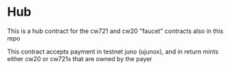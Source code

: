 # Hub

This is a hub contract for the cw721 and cw20 "faucet" contracts also in this repo

This contract accepts payment in testnet juno (ujunox), and in return mints either cw20 or cw721s
that are owned by the payer
